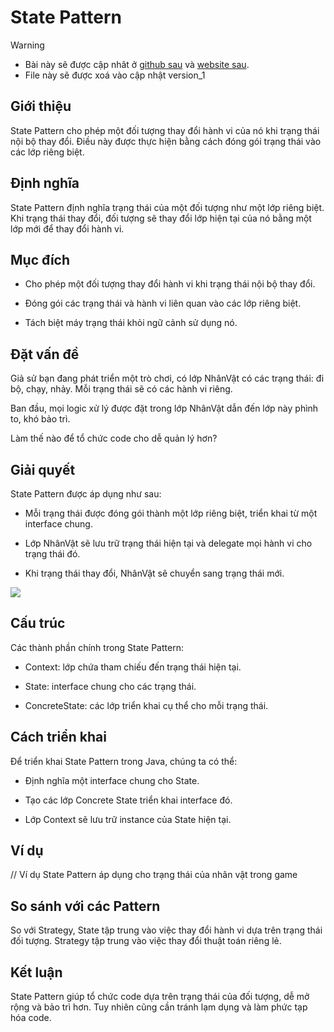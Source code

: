 # State Pattern

> [!WARNING]
> * Bài này sẽ được cập nhât ở [github sau](https://github.com/nguyenphuc22/Design-Patterns/blob/main/Writerside/topics/State.md) và [website sau](https://nguyenphuc22.github.io/Design-Patterns/state.html).
> * File này sẽ được xoá vào cập nhật version_1


## Giới thiệu

State Pattern cho phép một đối tượng thay đổi hành vi của nó khi trạng thái nội bộ thay đổi. Điều này được thực hiện bằng cách đóng gói trạng thái vào các lớp riêng biệt.

## Định nghĩa

State Pattern định nghĩa trạng thái của một đối tượng như một lớp riêng biệt. Khi trạng thái thay đổi, đối tượng sẽ thay đổi lớp hiện tại của nó bằng một lớp mới để thay đổi hành vi.

## Mục đích

- Cho phép một đối tượng thay đổi hành vi khi trạng thái nội bộ thay đổi.

- Đóng gói các trạng thái và hành vi liên quan vào các lớp riêng biệt.

- Tách biệt máy trạng thái khỏi ngữ cảnh sử dụng nó.

## Đặt vấn đề

Giả sử bạn đang phát triển một trò chơi, có lớp NhânVật có các trạng thái: đi bộ, chạy, nhảy. Mỗi trạng thái sẽ có các hành vi riêng.

Ban đầu, mọi logic xử lý được đặt trong lớp NhânVật dẫn đến lớp này phình to, khó bảo trì.

Làm thế nào để tổ chức code cho dễ quản lý hơn?

## Giải quyết

State Pattern được áp dụng như sau:

- Mỗi trạng thái được đóng gói thành một lớp riêng biệt, triển khai từ một interface chung.

- Lớp NhânVật sẽ lưu trữ trạng thái hiện tại và delegate mọi hành vi cho trạng thái đó.

- Khi trạng thái thay đổi, NhânVật sẽ chuyển sang trạng thái mới.

![](https://refactoring.guru/images/patterns/diagrams/state/structure.png)

## Cấu trúc

Các thành phần chính trong State Pattern:

- Context: lớp chứa tham chiếu đến trạng thái hiện tại.

- State: interface chung cho các trạng thái.

- ConcreteState: các lớp triển khai cụ thể cho mỗi trạng thái.

## Cách triển khai

Để triển khai State Pattern trong Java, chúng ta có thể:

- Định nghĩa một interface chung cho State.

- Tạo các lớp Concrete State triển khai interface đó.

- Lớp Context sẽ lưu trữ instance của State hiện tại.

## Ví dụ

// Ví dụ State Pattern áp dụng cho trạng thái của nhân vật trong game

## So sánh với các Pattern

So với Strategy, State tập trung vào việc thay đổi hành vi dựa trên trạng thái đối tượng. Strategy tập trung vào việc thay đổi thuật toán riêng lẻ.

## Kết luận

State Pattern giúp tổ chức code dựa trên trạng thái của đối tượng, dễ mở rộng và bảo trì hơn. Tuy nhiên cũng cần tránh lạm dụng và làm phức tạp hóa code.